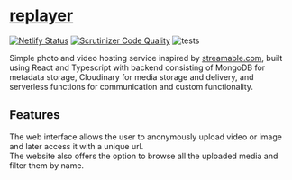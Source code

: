 # [replayer](https://web-replayer.netlify.app/)

[![Netlify Status](https://api.netlify.com/api/v1/badges/e06cf1bf-067d-4bb0-9298-6beafaa5d012/deploy-status)](https://app.netlify.com/sites/web-replayer/deploys)
[![Scrutinizer Code Quality](https://scrutinizer-ci.com/g/przemo199/replayer/badges/quality-score.png?b=master)](https://scrutinizer-ci.com/g/przemo199/replayer/?branch=master)
![tests](https://github.com/przemo199/replayer/actions/workflows/tests.yml/badge.svg)

Simple photo and video hosting service inspired by [streamable.com](https://streamable.com/), built using React and Typescript with backend consisting of MongoDB for metadata storage, Cloudinary for media storage and delivery, and serverless functions for communication and custom functionality.  

## Features

The web interface allows the user to anonymously upload video or image and later access it with a unique url.  
The website also offers the option to browse all the uploaded media and filter them by name.  
